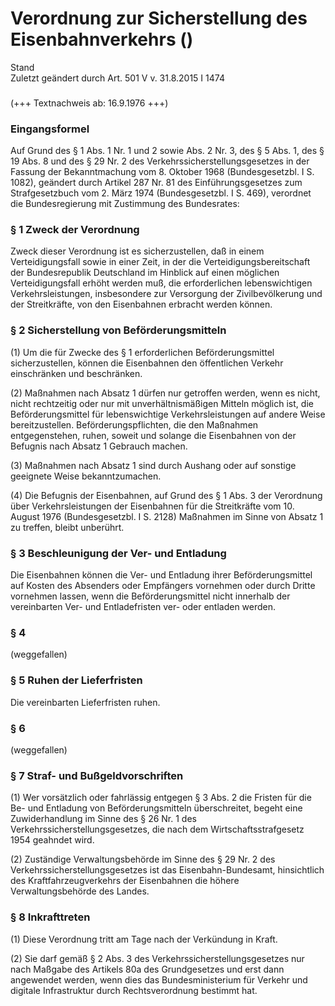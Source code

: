 Verordnung zur Sicherstellung des Eisenbahnverkehrs ()
======================================================

Stand  
Zuletzt geändert durch Art. 501 V v. 31.8.2015 I 1474

### 

(+++ Textnachweis ab: 16.9.1976 +++)

### Eingangsformel

Auf Grund des § 1 Abs. 1 Nr. 1 und 2 sowie Abs. 2 Nr. 3, des § 5 Abs. 1, des § 19 Abs. 8 und des § 29 Nr. 2 des Verkehrssicherstellungsgesetzes in der Fassung der Bekanntmachung vom 8. Oktober 1968 (Bundesgesetzbl. I S. 1082), geändert durch Artikel 287 Nr. 81 des Einführungsgesetzes zum Strafgesetzbuch vom 2. März 1974 (Bundesgesetzbl. I S. 469), verordnet die Bundesregierung mit Zustimmung des Bundesrates:

### § 1 Zweck der Verordnung

Zweck dieser Verordnung ist es sicherzustellen, daß in einem Verteidigungsfall sowie in einer Zeit, in der die Verteidigungsbereitschaft der Bundesrepublik Deutschland im Hinblick auf einen möglichen Verteidigungsfall erhöht werden muß, die erforderlichen lebenswichtigen Verkehrsleistungen, insbesondere zur Versorgung der Zivilbevölkerung und der Streitkräfte, von den Eisenbahnen erbracht werden können.

### § 2 Sicherstellung von Beförderungsmitteln

(1) Um die für Zwecke des § 1 erforderlichen Beförderungsmittel sicherzustellen, können die Eisenbahnen den öffentlichen Verkehr einschränken und beschränken.

(2) Maßnahmen nach Absatz 1 dürfen nur getroffen werden, wenn es nicht, nicht rechtzeitig oder nur mit unverhältnismäßigen Mitteln möglich ist, die Beförderungsmittel für lebenswichtige Verkehrsleistungen auf andere Weise bereitzustellen. Beförderungspflichten, die den Maßnahmen entgegenstehen, ruhen, soweit und solange die Eisenbahnen von der Befugnis nach Absatz 1 Gebrauch machen.

(3) Maßnahmen nach Absatz 1 sind durch Aushang oder auf sonstige geeignete Weise bekanntzumachen.

(4) Die Befugnis der Eisenbahnen, auf Grund des § 1 Abs. 3 der Verordnung über Verkehrsleistungen der Eisenbahnen für die Streitkräfte vom 10. August 1976 (Bundesgesetzbl. I S. 2128) Maßnahmen im Sinne von Absatz 1 zu treffen, bleibt unberührt.

### § 3 Beschleunigung der Ver- und Entladung

Die Eisenbahnen können die Ver- und Entladung ihrer Beförderungsmittel auf Kosten des Absenders oder Empfängers vornehmen oder durch Dritte vornehmen lassen, wenn die Beförderungsmittel nicht innerhalb der vereinbarten Ver- und Entladefristen ver- oder entladen werden.

### § 4

(weggefallen)

### § 5 Ruhen der Lieferfristen

Die vereinbarten Lieferfristen ruhen.

### § 6

(weggefallen)

### § 7 Straf- und Bußgeldvorschriften

(1) Wer vorsätzlich oder fahrlässig entgegen § 3 Abs. 2 die Fristen für die Be- und Entladung von Beförderungsmitteln überschreitet, begeht eine Zuwiderhandlung im Sinne des § 26 Nr. 1 des Verkehrssicherstellungsgesetzes, die nach dem Wirtschaftsstrafgesetz 1954 geahndet wird.

(2) Zuständige Verwaltungsbehörde im Sinne des § 29 Nr. 2 des Verkehrssicherstellungsgesetzes ist das Eisenbahn-Bundesamt, hinsichtlich des Kraftfahrzeugverkehrs der Eisenbahnen die höhere Verwaltungsbehörde des Landes.

### § 8 Inkrafttreten

(1) Diese Verordnung tritt am Tage nach der Verkündung in Kraft.

(2) Sie darf gemäß § 2 Abs. 3 des Verkehrssicherstellungsgesetzes nur nach Maßgabe des Artikels 80a des Grundgesetzes und erst dann angewendet werden, wenn dies das Bundesministerium für Verkehr und digitale Infrastruktur durch Rechtsverordnung bestimmt hat.
